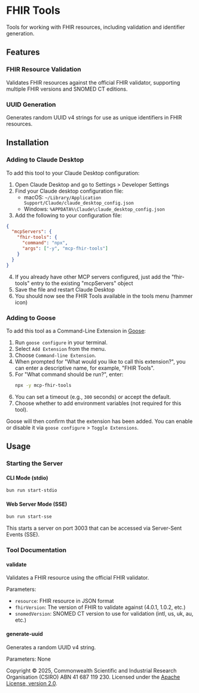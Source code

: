 # FHIR Tools

Tools for working with FHIR resources, including validation and identifier
generation.

## Features

### FHIR Resource Validation

Validates FHIR resources against the official FHIR validator, supporting
multiple FHIR versions and SNOMED CT editions.

### UUID Generation

Generates random UUID v4 strings for use as unique identifiers in FHIR
resources.

## Installation

### Adding to Claude Desktop

To add this tool to your Claude Desktop configuration:

1. Open Claude Desktop and go to Settings > Developer Settings
2. Find your Claude desktop configuration file:
   - macOS: `~/Library/Application Support/Claude/claude_desktop_config.json`
   - Windows: `%APPDATA%\Claude\claude_desktop_config.json`
3. Add the following to your configuration file:

```json
{
  "mcpServers": {
    "fhir-tools": {
      "command": "npx",
      "args": ["-y", "mcp-fhir-tools"]
    }
  }
}
```

4. If you already have other MCP servers configured, just add the "fhir-tools"
   entry to the existing "mcpServers" object
5. Save the file and restart Claude Desktop
6. You should now see the FHIR Tools available in the tools menu (hammer icon)

### Adding to Goose

To add this tool as a Command-Line Extension in
[Goose](https://block.github.io/goose/):

1.  Run `goose configure` in your terminal.
2.  Select `Add Extension` from the menu.
3.  Choose `Command-line Extension`.
4.  When prompted for "What would you like to call this extension?", you can
    enter a descriptive name, for example, "FHIR Tools".
5.  For "What command should be run?", enter:
    ```bash
    npx -y mcp-fhir-tools
    ```
6.  You can set a timeout (e.g., `300` seconds) or accept the default.
7.  Choose whether to add environment variables (not required for this tool).

Goose will then confirm that the extension has been added. You can enable or
disable it via `goose configure` > `Toggle Extensions`.

## Usage

### Starting the Server

#### CLI Mode (stdio)

```bash
bun run start-stdio
```

#### Web Server Mode (SSE)

```bash
bun run start-sse
```

This starts a server on port 3003 that can be accessed via Server-Sent Events
(SSE).

### Tool Documentation

#### validate

Validates a FHIR resource using the official FHIR validator.

Parameters:

- `resource`: FHIR resource in JSON format
- `fhirVersion`: The version of FHIR to validate against (4.0.1, 1.0.2, etc.)
- `snomedVersion`: SNOMED CT version to use for validation (intl, us, uk, au,
  etc.)

#### generate-uuid

Generates a random UUID v4 string.

Parameters: None

Copyright © 2025, Commonwealth Scientific and Industrial Research Organisation
(CSIRO) ABN 41 687 119 230. Licensed under the
[Apache License, version 2.0](https://www.apache.org/licenses/LICENSE-2.0).
